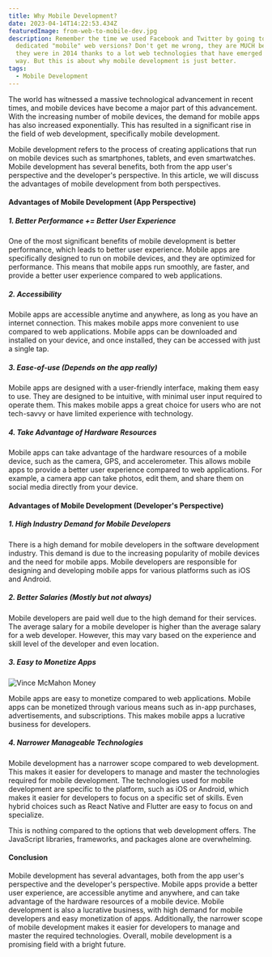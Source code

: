 ```yaml
---
title: Why Mobile Development?
date: 2023-04-14T14:22:53.434Z
featuredImage: from-web-to-mobile-dev.jpg
description: Remember the time we used Facebook and Twitter by going to their
  dedicated "mobile" web versions? Don't get me wrong, they are MUCH better than
  they were in 2014 thanks to a lot web technologies that have emerged along the
  way. But this is about why mobile development is just better.
tags:
  - Mobile Development
---
```

The world has witnessed a massive technological advancement in recent times, and mobile devices have become a major part of this advancement. With the increasing number of mobile devices, the demand for mobile apps has also increased exponentially. This has resulted in a significant rise in the field of web development, specifically mobile development.

Mobile development refers to the process of creating applications that run on mobile devices such as smartphones, tablets, and even smartwatches. Mobile development has several benefits, both from the app user's perspective and the developer's perspective. In this article, we will discuss the advantages of mobile development from both perspectives.

#### Advantages of Mobile Development (App Perspective)

##### 1. Better Performance += Better User Experience

One of the most significant benefits of mobile development is better performance, which leads to better user experience. Mobile apps are specifically designed to run on mobile devices, and they are optimized for performance. This means that mobile apps run smoothly, are faster, and provide a better user experience compared to web applications.

##### 2. Accessibility

Mobile apps are accessible anytime and anywhere, as long as you have an internet connection. This makes mobile apps more convenient to use compared to web applications. Mobile apps can be downloaded and installed on your device, and once installed, they can be accessed with just a single tap.

##### 3. Ease-of-use (Depends on the app really)

Mobile apps are designed with a user-friendly interface, making them easy to use. They are designed to be intuitive, with minimal user input required to operate them. This makes mobile apps a great choice for users who are not tech-savvy or have limited experience with technology.

##### 4. Take Advantage of Hardware Resources

Mobile apps can take advantage of the hardware resources of a mobile device, such as the camera, GPS, and accelerometer. This allows mobile apps to provide a better user experience compared to web applications. For example, a camera app can take photos, edit them, and share them on social media directly from your device.

#### Advantages of Mobile Development (Developer's Perspective)

##### 1. High Industry Demand for Mobile Developers

There is a high demand for mobile developers in the software development industry. This demand is due to the increasing popularity of mobile devices and the need for mobile apps. Mobile developers are responsible for designing and developing mobile apps for various platforms such as iOS and Android.

##### 2. Better Salaries (Mostly but not always)

Mobile developers are paid well due to the high demand for their services. The average salary for a mobile developer is higher than the average salary for a web developer. However, this may vary based on the experience and skill level of the developer and even location.

##### 3. Easy to Monetize Apps

![Vince McMahon Money](vince-mcmahon.gif)

Mobile apps are easy to monetize compared to web applications. Mobile apps can be monetized through various means such as in-app purchases, advertisements, and subscriptions. This makes mobile apps a lucrative business for developers.

##### 4. Narrower Manageable Technologies

Mobile development has a narrower scope compared to web development. This makes it easier for developers to manage and master the technologies required for mobile development. The technologies used for mobile development are specific to the platform, such as iOS or Android, which makes it easier for developers to focus on a specific set of skills. Even hybrid choices such as React Native and Flutter are easy to focus on and specialize.

This is nothing compared to the options that web development offers. The JavaScript libraries, frameworks, and packages alone are overwhelming.

#### Conclusion

Mobile development has several advantages, both from the app user's perspective and the developer's perspective. Mobile apps provide a better user experience, are accessible anytime and anywhere, and can take advantage of the hardware resources of a mobile device. Mobile development is also a lucrative business, with high demand for mobile developers and easy monetization of apps. Additionally, the narrower scope of mobile development makes it easier for developers to manage and master the required technologies. Overall, mobile development is a promising field with a bright future.